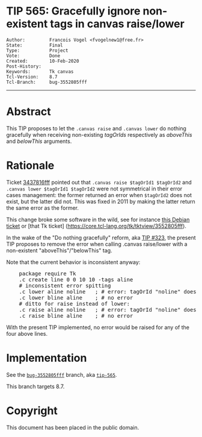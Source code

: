 # TIP 565: Gracefully ignore non-existent tags in canvas raise/lower
	Author:         Francois Vogel <fvogelnew1@free.fr>
	State:          Final
	Type:           Project
	Vote:           Done
	Created:        10-Feb-2020
	Post-History:   
	Keywords:       Tk canvas
	Tcl-Version:    8.7
	Tcl-Branch:     bug-3552805fff
-----

# Abstract

This TIP proposes to let the `.canvas raise` and `.canvas lower` do nothing gracefully when receiving non-existing _tagOrIds_ respectively as _aboveThis_ and _belowThis_ arguments.

# Rationale

Ticket [3437816fff](https://core.tcl-lang.org/tk/info/3437816fff) pointed out that `.canvas raise $tagOrId1 $tagOrId2` and `.canvas lower $tagOrId1 $tagOrId2` were not symmetrical in their error cases management: the former returned an error when `$tagOrId2` does not exist, but the latter did not. This was fixed in 2011 by making the latter return the same error as the former.

This change broke some software in the wild, see for instance [this Debian ticket](http://bugs.debian.org/cgi-bin/bugreport.cgi?bug=719109) or [that Tk ticket]  (https://core.tcl-lang.org/tk/tktview/3552805fff).

In the wake of the "Do nothing gracefully" reform, aka [TIP #323](https://core.tcl-lang.org/tips/doc/main/tip/323.md), the present TIP proposes to remove the error when calling .canvas raise/lower with a non-existent "aboveThis"/"belowThis" tag.

Note that the current behavior is inconsistent anyway:

<pre>
    package require Tk
    .c create line 0 0 10 10 -tags aline
    # inconsistent error spitting
    .c lower aline noline   ; # error: tagOrId "noline" doesn't match any items
    .c lower bline aline    ; # no error
    # ditto for raise instead of lower:
    .c raise aline noline   ; # error: tagOrId "noline" doesn't match any items
    .c raise bline aline    ; # no error
</pre>

With the present TIP implemented, no error would be raised for any of the four above lines.

# Implementation

See the [`bug-3552805fff`](https://core.tcl-lang.org/tk/timeline?r=bug-3552805fff&unhide) branch, aka [`tip-565`](https://core.tcl-lang.org/tk/timeline?r=tip-565&unhide).

This branch targets 8.7.

# Copyright

This document has been placed in the public domain.
